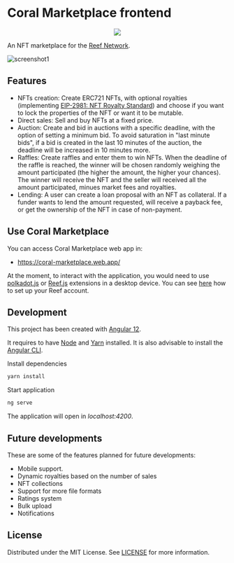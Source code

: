 # Coral Marketplace frontend

<p align="center">
<img style="text-align:center;" src="/images/coral.png">
</p>

An NFT marketplace for the [Reef Network](https://reef.finance/).

![screenshot1](/images/screenshot-1.png)

## Features
- NFTs creation: Create ERC721 NFTs, with optional royalties (implementing [EIP-2981: NFT Royalty Standard](https://eips.ethereum.org/EIPS/eip-2981)) and choose if you want to lock the properties of the NFT or want it to be mutable.
- Direct sales: Sell and buy NFTs at a fixed price.
- Auction: Create and bid in auctions with a specific deadline, with the option of setting a minimum bid. To avoid saturation in "last minute bids", if a bid is created in the last 10 minutes of the auction, the deadline will be increased in 10 minutes more.
- Raffles: Create raffles and enter them to win NFTs. When the deadline of the raffle is reached, the winner will be chosen randomly weighing the amount participated (the higher the amount, the higher your chances). The winner will receive the NFT and the seller will received all the amount participated, minues market fees and royalties.
- Lending: A user can create a loan proposal with an NFT as collateral. If a funder wants to lend the amount requested, will receive a payback fee, or get the ownership of the NFT in case of non-payment.


## Use Coral Marketplace

You can access Coral Marketplace web app in:
 - https://coral-marketplace.web.app/


At the moment, to interact with the application, you would need to use [polkadot.js](https://polkadot.js.org/extension/) or [Reef.js](https://github.com/reef-defi/browser-extension) extensions in a desktop device. 
You can see [here](https://www.youtube.com/watch?v=FdWmdGZfXw4) how to set up your Reef account.

## Development
This project has been created with [Angular 12](https://angular.io/).

It requires to have [Node](https://nodejs.org/en/) and [Yarn](https://yarnpkg.com/) installed. It is also advisable to install the [Angular CLI](https://angular.io/cli).

Install dependencies
```sh
yarn install
```

Start application
```sh
ng serve
```

The application will open in _localhost:4200_.


## Future developments

These are some of the features planned for future developments:
- Mobile support.
- Dynamic royalties based on the number of sales
- NFT collections
- Support for more file formats
- Ratings system
- Bulk upload
- Notifications


## License

Distributed under the MIT License. See [LICENSE](LICENSE) for more information.
